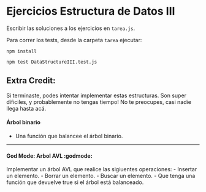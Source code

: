 # Ejercicios Estructura de Datos III

Escribir las soluciones a los ejercicios en `tarea.js`.

Para correr los tests, desde la carpeta `tarea` ejecutar:

```
npm install
```

```
npm test DataStructureIII.test.js
```


## Extra Credit:

Si terminaste, podes intentar implementar estas estructuras. Son super díficiles, y probablemente no tengas tiempo! No te preocupes, casi nadie llega hasta acá.

#### Árbol binario

* Una función que balancee el árbol binario.   	

----

#### God Mode: Arbol AVL :godmode: 

Implementar un árbol AVL que realice las sigiuentes operaciones:
	- Insertar un elemento.
	- Borrar un elemento.
	- Buscar un elemento.
	- Que tenga una función que devuelve true si el árbol está balanceado.
